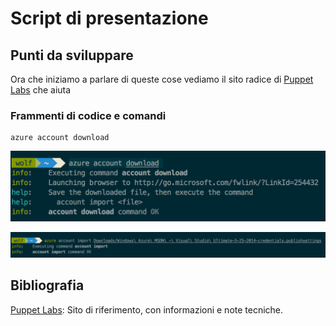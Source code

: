 # Script di presentazione

## Punti da sviluppare
Ora che iniziamo a parlare di queste cose vediamo il sito radice di [Puppet Labs][1] che aiuta 



### Frammenti di codice e comandi

```shell
azure account download

```

![azure account download][img1]

![azure account import][img2]

## Bibliografia

[Puppet Labs][1]: Sito di riferimento, con informazioni e note tecniche.


[1]: http://puppetlabs.com/		"Puppet Labs"
[img1]: https://raw.githubusercontent.com/giulianolatini/DevCamp2014/master/img/azure_account_download.png
[img2]: https://raw.githubusercontent.com/giulianolatini/DevCamp2014/master/img/azure_account_import.png


